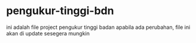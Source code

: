 # pengukur-tinggi-bdn
ini adalah file project pengukur tinggi badan
apabila ada perubahan, file ini akan di update sesegera mungkin
